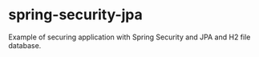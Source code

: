 # spring-security-jpa
Example of securing application with Spring Security and JPA and H2 file database.  

